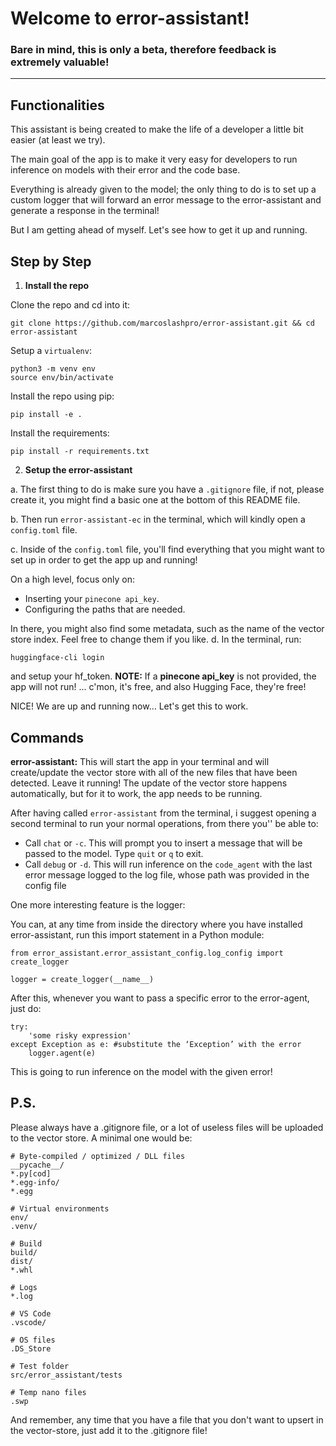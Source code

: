 # Welcome to error-assistant!

### Bare in mind, this is only a beta, therefore feedback is extremely valuable!

---

## **Functionalities**

This assistant is being created to make the life of a developer a little bit easier (at least we try).

The main goal of the app is to make it very easy for developers to run inference on models with their error and the code base.

Everything is already given to the model; the only thing to do is to set up a custom logger that will forward an error message to the error-assistant and generate a response in the terminal!

But I am getting ahead of myself. Let's see how to get it up and running.

## **Step by Step**

1. **Install the repo**
   
Clone the repo and cd into it:
```
git clone https://github.com/marcoslashpro/error-assistant.git && cd error-assistant
```

Setup a `virtualenv`:
```
python3 -m venv env
source env/bin/activate
```

Install the repo using pip:
```
pip install -e .
```

Install the requirements:
```
pip install -r requirements.txt
```

2. **Setup the error-assistant**
   
a. The first thing to do is make sure you have a `.gitignore` file, if not, please create it, you might find a basic one at the bottom of this README file.

b. Then run `error-assistant-ec` in the terminal, which will kindly open a `config.toml` file.

c. Inside of the `config.toml` file, you'll find everything that you might want to set up in order to get the app up and running!

On a high level, focus only on:
- Inserting your `pinecone api_key`.
- Configuring the paths that are needed.

In there, you might also find some metadata, such as the name of the vector store index. Feel free to change them if you like.
d. In the terminal, run:
```
huggingface-cli login
```
and setup your hf_token.
**NOTE:** If a **pinecone api_key** is not provided, the app will not run! ... c'mon, it's free, and also Hugging Face, they're free!

NICE! We are up and running now... Let's get this to work.

## **Commands**

**error-assistant:**
This will start the app in your terminal and will create/update the vector store with all of the new files that have been detected. Leave it running! The update of the vector store happens automatically, but for it to work, the app needs to be running.

After having called `error-assistant` from the terminal, i suggest opening a second terminal to run your normal operations, from there you'' be able to:

- Call `chat` or `-c`. This will prompt you to insert a message that will be passed to the model. Type `quit` or `q` to exit.
- Call `debug` or `-d`. This will run inference on the `code_agent` with the last error message logged to the log file, whose path was provided in the config file

One more interesting feature is the logger:

You can, at any time from inside the directory where you have installed error-assistant, run this import statement in a Python module:
```
from error_assistant.error_assistant_config.log_config import create_logger

logger = create_logger(__name__)
```
After this, whenever you want to pass a specific error to the error-agent, just do:
```
try:
    'some risky expression'
except Exception as e: #substitute the ‘Exception’ with the error
    logger.agent(e)
```
This is going to run inference on the model with the given error!

## P.S.
Please always have a .gitignore file, or a lot of useless files will be uploaded to the vector store. A minimal one would be:

```
# Byte-compiled / optimized / DLL files
__pycache__/
*.py[cod]
*.egg-info/
*.egg

# Virtual environments
env/
.venv/

# Build
build/
dist/
*.whl

# Logs
*.log

# VS Code
.vscode/

# OS files
.DS_Store

# Test folder
src/error_assistant/tests

# Temp nano files
.swp
```

And remember, any time that you have a file that you don't want to upsert in the vector-store, just add it to the .gitignore file!
